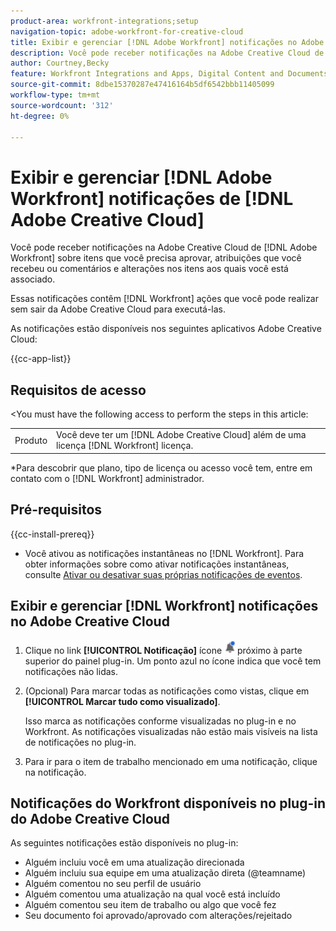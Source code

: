 ```yaml
---
product-area: workfront-integrations;setup
navigation-topic: adobe-workfront-for-creative-cloud
title: Exibir e gerenciar [!DNL Adobe Workfront] notificações no Adobe Creative Cloud
description: Você pode receber notificações na Adobe Creative Cloud de [!DNL Adobe Workfront] sobre itens que você precisa aprovar, atribuições que você recebeu ou comentários e alterações nos itens aos quais você está associado.
author: Courtney,Becky
feature: Workfront Integrations and Apps, Digital Content and Documents
source-git-commit: 8dbe15370287e47416164b5df6542bbb11405099
workflow-type: tm+mt
source-wordcount: '312'
ht-degree: 0%

---
```


# Exibir e gerenciar [!DNL Adobe Workfront] notificações de [!DNL Adobe Creative Cloud]

Você pode receber notificações na Adobe Creative Cloud de [!DNL Adobe Workfront] sobre itens que você precisa aprovar, atribuições que você recebeu ou comentários e alterações nos itens aos quais você está associado.

Essas notificações contêm [!DNL Workfront] ações que você pode realizar sem sair da Adobe Creative Cloud para executá-las.

As notificações estão disponíveis nos seguintes aplicativos Adobe Creative Cloud:

{{cc-app-list}}

## Requisitos de acesso

&lt;You must have the following access to perform the steps in this article:

<table style="table-layout:auto"> 
 <col> 
 </col> 
 <col> 
 </col> 
 <tbody> 
  <tr> 
   <!--<td role="rowheader">[!DNL Adobe Workfront] plan*</td> 
   <td> <p>[!UICONTROL Pro] or higher</p> </td> 
  </tr> 
  <tr data-mc-conditions=""> 
   <td role="rowheader">[!DNL Adobe Workfront] license*</td> 
   <td> <p>[!UICONTROL Work] or [!UICONTROL Plan]</p> </td> 
  </tr> -->
  <tr> 
   <td role="rowheader">Produto</td> 
   <td>Você deve ter um [!DNL Adobe Creative Cloud] além de uma licença [!DNL Workfront] licença.</td> 
  </tr> 
 </tbody> 
</table>

&#42;Para descobrir que plano, tipo de licença ou acesso você tem, entre em contato com o [!DNL Workfront] administrador.

## Pré-requisitos

{{cc-install-prereq}}

* Você ativou as notificações instantâneas no [!DNL Workfront]. Para obter informações sobre como ativar notificações instantâneas, consulte [Ativar ou desativar suas próprias notificações de eventos](/help/quicksilver/workfront-basics/using-notifications/activate-or-deactivate-your-own-event-notifications.md).

## Exibir e gerenciar [!DNL Workfront] notificações no Adobe Creative Cloud

1. Clique no link **[!UICONTROL Notificação]** ícone ![Ícone Notificações](assets/cc-plugin-notifications-icon.png) próximo à parte superior do painel plug-in. Um ponto azul no ícone indica que você tem notificações não lidas.
1. (Opcional) Para marcar todas as notificações como vistas, clique em **[!UICONTROL Marcar tudo como visualizado]**.

   Isso marca as notificações conforme visualizadas no plug-in e no Workfront. As notificações visualizadas não estão mais visíveis na lista de notificações no plug-in.

1. Para ir para o item de trabalho mencionado em uma notificação, clique na notificação.

## Notificações do Workfront disponíveis no plug-in do Adobe Creative Cloud

As seguintes notificações estão disponíveis no plug-in:


* Alguém incluiu você em uma atualização direcionada
* Alguém incluiu sua equipe em uma atualização direta (@teamname)
* Alguém comentou no seu perfil de usuário
* Alguém comentou uma atualização na qual você está incluído
* Alguém comentou seu item de trabalho ou algo que você fez
* Seu documento foi aprovado/aprovado com alterações/rejeitado


